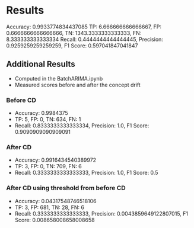 # Results
Accuracy: 0.9933774834437085
TP: 6.666666666666667, FP: 0.6666666666666666, TN: 1343.3333333333333, FN: 8.333333333333334
Recall: 0.4444444444444445, Precision: 0.9259259259259259, F1 Score: 0.597041847041847

## Additional Results 
- Computed in the BatchARIMA.ipynb
- Measured scores before and after the concept drift

### Before CD
- Accuracy: 0.9984375
- TP: 5, FP: 0, TN: 634, FN: 1
- Recall: 0.8333333333333334, Precision: 1.0, F1 Score: 0.9090909090909091
### After CD
- Accuracy: 0.9916434540389972
- TP: 3, FP: 0, TN: 709, FN: 6
- Recall: 0.3333333333333333, Precision: 1.0, F1 Score: 0.5
### After CD using threshold from before CD
- Accuracy: 0.04317548746518106
- TP: 3, FP: 681, TN: 28, FN: 6
- Recall: 0.3333333333333333, Precision: 0.0043859649122807015, F1 Score: 0.008658008658008658
